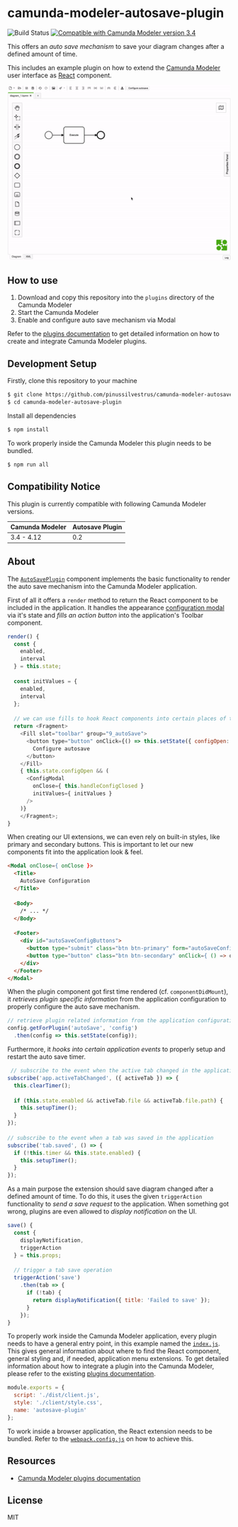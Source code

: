# camunda-modeler-autosave-plugin

![Build Status](https://github.com/pinussilvestrus/camunda-modeler-autosave-plugin/workflows/ci/badge.svg)
[![Compatible with Camunda Modeler version 3.4](https://img.shields.io/badge/Camunda%20Modeler-3.4+-blue.svg)](https://github.com/camunda/camunda-modeler)

This offers an *auto save mechanism* to save your diagram changes after a defined amount of time.

This includes an example plugin on how to extend the [Camunda Modeler](https://github.com/camunda/camunda-modeler) user interface as [React](https://reactjs.org/) component.

![](./resources/screencast.gif)

## How to use

1. Download and copy this repository into the `plugins` directory of the Camunda Modeler
2. Start the Camunda Modeler
3. Enable and configure auto save mechanism via Modal

Refer to the [plugins documentation](https://github.com/camunda/camunda-modeler/tree/master/docs/plugins#plugging-into-the-camunda-modeler) to get detailed information on how to create and integrate Camunda Modeler plugins.

## Development Setup

Firstly, clone this repository to your machine
```bash
$ git clone https://github.com/pinussilvestrus/camunda-modeler-autosave-plugin.git
$ cd camunda-modeler-autosave-plugin
```

Install all dependencies

```bash
$ npm install
```

To work properly inside the Camunda Modeler this plugin needs to be bundled.

```bash
$ npm run all
```

## Compatibility Notice

This plugin is currently compatible with following Camunda Modeler versions.

| Camunda Modeler | Autosave Plugin |
|---|---|
| 3.4 - 4.12  | 0.2 |

## About

The [`AutoSavePlugin`](./client/AutoSavePlugin.js) component implements the basic functionality to render the auto save mechanism into the Camunda Modeler application.

First of all it offers a `render` method to return the React component to be included in the application. It handles the appearance [configuration modal](./client/ConfigModal.js) via it's state and _fills an action button_ into the application's Toolbar component.

```js
render() {
  const {
    enabled,
    interval
  } = this.state;

  const initValues = {
    enabled,
    interval
  };

  // we can use fills to hook React components into certain places of the UI
  return <Fragment>
    <Fill slot="toolbar" group="9_autoSave">
      <button type="button" onClick={() => this.setState({ configOpen: true })}>
        Configure autosave
      </button>
    </Fill>
    { this.state.configOpen && (
      <ConfigModal
        onClose={ this.handleConfigClosed }
        initValues={ initValues }
      />
    )}
    </Fragment>;
}
```

When creating our UI extensions, we can even rely on built-in styles, like primary and secondary buttons. This is important to let our new components fit into the application look & feel.

```html
<Modal onClose={ onClose }>
  <Title>
    AutoSave Configuration
  </Title>

  <Body>
    /* ... */
  </Body>

  <Footer>
    <div id="autoSaveConfigButtons">
      <button type="submit" class="btn btn-primary" form="autoSaveConfigForm">Save</button>
      <button type="button" class="btn btn-secondary" onClick={ () => onClose() }>Cancel</button>
    </div>
  </Footer>
</Modal>
```

When the plugin component got first time rendered (cf. `componentDidMount`), it _retrieves plugin specific information_ from the application configuration to properly configure the auto save mechanism.

```js
// retrieve plugin related information from the application configuration
config.getForPlugin('autoSave', 'config')
  .then(config => this.setState(config));
```

Furthermore, it _hooks into certain application events_ to properly setup and restart the auto save timer.

```js
 // subscribe to the event when the active tab changed in the application
subscribe('app.activeTabChanged', ({ activeTab }) => {
  this.clearTimer();

  if (this.state.enabled && activeTab.file && activeTab.file.path) {
    this.setupTimer();
  }
});

// subscribe to the event when a tab was saved in the application
subscribe('tab.saved', () => {
  if (!this.timer && this.state.enabled) {
    this.setupTimer();
  }
});
```

As a main purpose the extension should save diagram changed after a defined amount of time. To do this, it uses the given `triggerAction` functionality to _send a save request_ to the application. When something got wrong, plugins are even allowed to _display notification_ on the UI.

```js
save() {
  const {
    displayNotification,
    triggerAction
  } = this.props;

  // trigger a tab save operation
  triggerAction('save')
    .then(tab => {
      if (!tab) {
        return displayNotification({ title: 'Failed to save' });
      }
    });
}
```

To properly work inside the Camunda Modeler application, every plugin needs to have a general entry point, in this example named the [`index.js`](./index.js). This gives general information about where to find the React component, general styling and, if needed, application menu extensions. To get detailed information about how to integrate a plugin into the Camunda Modeler, please refer to the existing [plugins documentation](https://github.com/camunda/camunda-modeler/tree/master/docs/plugins#plugging-into-the-camunda-modeler).

```js
module.exports = {
  script: './dist/client.js',
  style: './client/style.css',
  name: 'autosave-plugin'
};
```

To work inside a browser application, the React extension needs to be bundled. Refer to the [`webpack.config.js`](./webpack.config.js) on how to achieve this.

## Resources

* [Camunda Modeler plugins documentation](https://github.com/camunda/camunda-modeler/tree/master/docs/plugins#plugging-into-the-camunda-modeler)

## License

MIT

